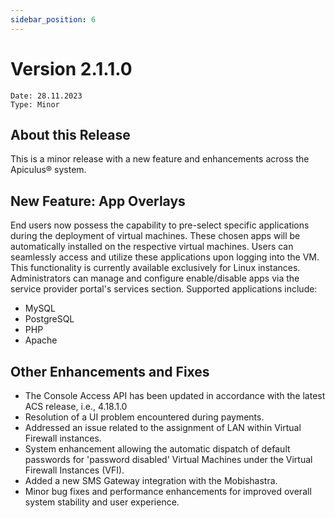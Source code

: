 ```yaml
---
sidebar_position: 6
---
```

# Version 2.1.1.0
```
Date: 28.11.2023
Type: Minor
```

## About this Release

This is a minor release with a new feature and enhancements across the Apiculus® system.

## New Feature: App Overlays

End users now possess the capability to pre-select specific applications during the deployment of virtual machines. These chosen apps will be automatically installed on the respective virtual machines. Users can seamlessly access and utilize these applications upon logging into the VM. This functionality is currently available exclusively for Linux instances. Administrators can manage and configure enable/disable apps via the service provider portal's services section. Supported applications include:

- MySQL
- PostgreSQL
- PHP
- Apache

## Other Enhancements and Fixes

- The Console Access API has been updated in accordance with the latest ACS release, i.e., 4.18.1.0
- Resolution of a UI problem encountered during payments.
- Addressed an issue related to the assignment of LAN within Virtual Firewall instances.
- System enhancement allowing the automatic dispatch of default passwords for 'password disabled' Virtual Machines under the Virtual Firewall Instances (VFI).
- Added a new SMS Gateway integration with the Mobishastra.
- Minor bug fixes and performance enhancements for improved overall system stability and user experience.
